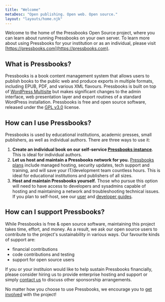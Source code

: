 ```yaml
---
title: "Welcome"
metaDesc: "Open publishing. Open web. Open source."
layout: "layouts/home.njk"
---
```


Welcome to the home of the Pressbooks Open Source project, where you can learn about running Pressbooks on your own server. To learn more about using Pressbooks for your institution or as an individual, please visit [https://pressbooks.com](https://pressbooks.com).

## What is Pressbooks?

Pressbooks is a book content management system that allows users to publish books to the public web and produce exports in multiple formats, including EPUB, PDF, and various XML flavours. Pressbooks is built on top of [WordPress Multisite](https://wordpress.org/support/article/glossary/#multisite) but makes significant changes to the admin interface, web presentation layer and export routines of a standard WordPress installation. Pressbooks is free and open source software, released under the [GPL v3.0](https://opensource.org/licenses/GPL-3.0) license.

## How can I use Pressbooks? 

Pressbooks is used by educational institutions, academic presses, small publishers, as well as individual authors. There are three ways to use it:

1. **Create an individual book on our self-service [Pressbooks instance](https://pressbooks.pub/auth/)**. This is ideal for individual authors.
1. **Let us host and maintain a Pressbooks network for you.** [Pressbooks plans](https://pressbooks.com/for-educational-institutions/) include managed hosting, security updates, tech support and training, and will save your IT/development team countless hours. This is ideal for educational institutions and publishers of all sizes.
1. **Host and maintain Pressbooks yourself.** Those who pursue this option will need to have access to developers and sysadmins capable of hosting and maintaining a network and troubleshooting technical issues. If you plan to self-host, see our [user](/user-docs/) and [developer guides](/dev-docs/).

## How can I support Pressbooks?

While Pressbooks is free & open source software, maintaining this project takes time, effort, and money. As a result, we ask our open source users to contribute to the project's sustainability in various ways. Our favourite kinds of support are:

* financial contributions
* code contributions and testing
* support for open source users

If you or your instituion would like to help sustain Pressbooks financially, please consider hiring us to provide enterprise hosting and support or simply [contact us](https://pressbooks.com/for-educational-institutions/) to discuss other sponsorship arrangements. 

No matter how you choose to use Pressbooks, we encourage you to [get involved](/get-involved/) with the project!
